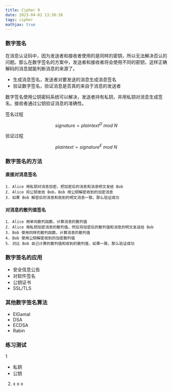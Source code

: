 ```yaml
---
title: Cipher 9
date: 2023-04-01 13:38:38
tags: cipher
mathjax: true
---
```


### 数字签名

在消息认证码中，因为发送者和接收者使用的是同样的密钥，所以无法解决否认的问题。那么在数字签名的方案中，发送者和接收者将会使用不同的密钥，这样正确解码的消息就能判断消息的来源了。

- 生成消息签名，发送者对要发送的消息生成消息签名
- 验证数字签名，验证消息是否真的来自于消息的发送者

<!--more-->

数字签名使用公钥密码系统可以解决，发送者持有私钥，并用私钥对消息生成签名，接收者通过公钥验证消息的准确性。

签名过程

$$
signature=plaintext^{D}~mod~N
$$

验证过程

$$
plaintext=signature^{E}~mod~N
$$

### 数字签名的方法

#### 直接对消息签名

```text
1. Alice 用私钥对消息加密，把加密后的消息和消息明文发给 Bob
2. Alice 将公钥发给 Bob，Bob 用公钥解密收到的加密消息
3. 如果 Bob 解密后的消息和收到的明文消息一致，那么验证成功
```

#### 对消息的散列值签名

```text
1. Alice 用单向散列函数，计算消息的散列值
2. Alice 用私钥加密消息的散列值，然后将加密后的散列值和消息的明文发送给 Bob
3. Bob 使用同样的散列函数，计算消息的散列值
4. Bob 使用公钥解密收到的加密散列值
5. 对比 Bob 自己计算的散列值和收到的散列值，如果一致，那么验证成功
```

### 数字签名的应用

- 安全信息公告
- 对软件签名
- 公钥证书
- SSL/TLS

### 其他数字签名算法

- ElGamal
- DSA
- ECDSA
- Rabin

### 练习测试

1

- 私钥
- 公钥

2. x o x
